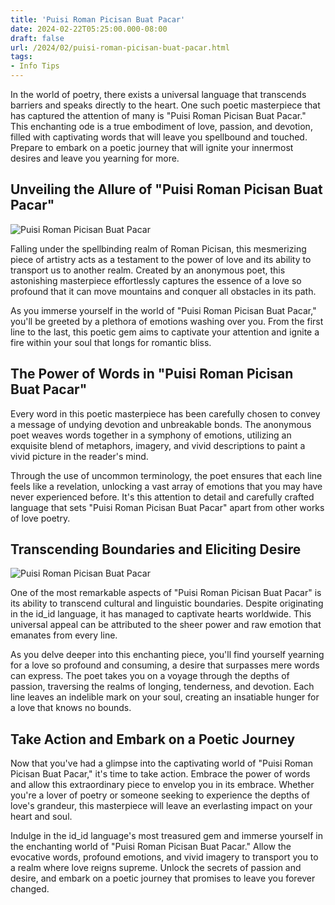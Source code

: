 ```yaml
---
title: 'Puisi Roman Picisan Buat Pacar'
date: 2024-02-22T05:25:00.000-08:00
draft: false
url: /2024/02/puisi-roman-picisan-buat-pacar.html
tags: 
- Info Tips
---
```


In the world of poetry, there exists a universal language that transcends barriers and speaks directly to the heart. One such poetic masterpiece that has captured the attention of many is "Puisi Roman Picisan Buat Pacar." This enchanting ode is a true embodiment of love, passion, and devotion, filled with captivating words that will leave you spellbound and touched. Prepare to embark on a poetic journey that will ignite your innermost desires and leave you yearning for more.

Unveiling the Allure of "Puisi Roman Picisan Buat Pacar"
--------------------------------------------------------

![Puisi Roman Picisan Buat Pacar](https://i.ytimg.com/vi/QLi7BheI8pc/maxresdefault.jpg)

Falling under the spellbinding realm of Roman Picisan, this mesmerizing piece of artistry acts as a testament to the power of love and its ability to transport us to another realm. Created by an anonymous poet, this astonishing masterpiece effortlessly captures the essence of a love so profound that it can move mountains and conquer all obstacles in its path.

As you immerse yourself in the world of "Puisi Roman Picisan Buat Pacar," you'll be greeted by a plethora of emotions washing over you. From the first line to the last, this poetic gem aims to captivate your attention and ignite a fire within your soul that longs for romantic bliss.

The Power of Words in "Puisi Roman Picisan Buat Pacar"
------------------------------------------------------

Every word in this poetic masterpiece has been carefully chosen to convey a message of undying devotion and unbreakable bonds. The anonymous poet weaves words together in a symphony of emotions, utilizing an exquisite blend of metaphors, imagery, and vivid descriptions to paint a vivid picture in the reader's mind.

Through the use of uncommon terminology, the poet ensures that each line feels like a revelation, unlocking a vast array of emotions that you may have never experienced before. It's this attention to detail and carefully crafted language that sets "Puisi Roman Picisan Buat Pacar" apart from other works of love poetry.

Transcending Boundaries and Eliciting Desire
--------------------------------------------

![Puisi Roman Picisan Buat Pacar](https://i.ytimg.com/vi/QLi7BheI8pc/maxresdefault.jpg)

One of the most remarkable aspects of "Puisi Roman Picisan Buat Pacar" is its ability to transcend cultural and linguistic boundaries. Despite originating in the id\_id language, it has managed to captivate hearts worldwide. This universal appeal can be attributed to the sheer power and raw emotion that emanates from every line.

As you delve deeper into this enchanting piece, you'll find yourself yearning for a love so profound and consuming, a desire that surpasses mere words can express. The poet takes you on a voyage through the depths of passion, traversing the realms of longing, tenderness, and devotion. Each line leaves an indelible mark on your soul, creating an insatiable hunger for a love that knows no bounds.

Take Action and Embark on a Poetic Journey
------------------------------------------

Now that you've had a glimpse into the captivating world of "Puisi Roman Picisan Buat Pacar," it's time to take action. Embrace the power of words and allow this extraordinary piece to envelop you in its embrace. Whether you're a lover of poetry or someone seeking to experience the depths of love's grandeur, this masterpiece will leave an everlasting impact on your heart and soul.

Indulge in the id\_id language's most treasured gem and immerse yourself in the enchanting world of "Puisi Roman Picisan Buat Pacar." Allow the evocative words, profound emotions, and vivid imagery to transport you to a realm where love reigns supreme. Unlock the secrets of passion and desire, and embark on a poetic journey that promises to leave you forever changed.